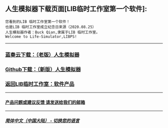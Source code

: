 ## 人生模拟器下载页面[LIB临时工作室第一个软件]:

 ```
您看到的LIB 临时工作室第一个软件！
也是LIB 临时工作室成立纪念日来源（2020.08.25）
人生模拟器作者：Buck Qian,隶属于LIB 临时工作室。
Welcome to Life-Simulator,LIBPS!
```
------------
### [蓝奏云下载：（老版）人生模拟器](https://mixiaozai.lanzoum.com/Life-Simulator)

### [Github下载：（新版）人生模拟器](Life_Simulator.exe)

### [返回LIB临时工作室：软件产品](https://libps.github.io/zh/Software)
------------
#### [产品问题或建议反馈 请发送给我们的邮箱](mailto:LIB_Provisional_Studio@outlook.com)
------------
##### [简体中文（中国大陆） - 切换您的语言](https://libps.github.io/index.md)



